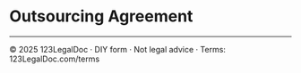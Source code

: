 # Outsourcing Agreement

---

© 2025 123LegalDoc · DIY form · Not legal advice · Terms: 123LegalDoc.com/terms
